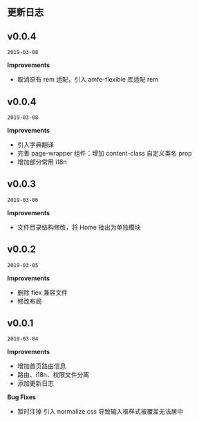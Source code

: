 ## 更新日志

## v0.0.4

`2019-03-08`

**Improvements**

- 取消原有 rem 适配，引入 amfe-flexible 库适配 rem

## v0.0.4

`2019-03-08`

**Improvements**

- 引入字典翻译
- 完善 page-wrapper 组件：增加 content-class 自定义类名 prop
- 增加部分常用 i18n

## v0.0.3

`2019-03-06`

**Improvements**

- 文件目录结构修改，将 Home 抽出为单独模块

## v0.0.2

`2019-03-05`

**Improvements**

- 删除 flex 兼容文件
- 修改布局

## v0.0.1

`2019-03-04`

**Improvements**

- 增加首页路由信息
- 路由、i18n、权限文件分离
- 添加更新日志

**Bug Fixes**

- 暂时注掉 引入 normalize.css 导致输入框样式被覆盖无法居中

